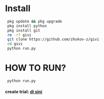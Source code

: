 # Install
```bash
 pkg update && pkg upgrade
 pkg install python
 pkg install git  
 rm -rf givi
 git clone https://github.com/zhukov-z/givi
 cd givi
 python run.py
```
# HOW TO RUN?
```bash
 python run.py
```
#### create trial: [di sini](https://t.me/AXV1945_bot)
